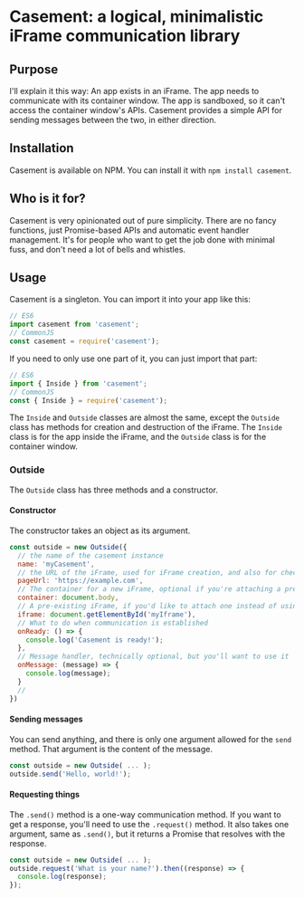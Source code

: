 # Casement: a logical, minimalistic iFrame communication library

## Purpose
I'll explain it this way: An app exists in an iFrame. The app needs to communicate with its container window. The app is sandboxed, so it can't access the container window's APIs. Casement provides a simple API for sending messages between the two, in either direction.

## Installation
Casement is available on NPM. You can install it with `npm install casement`.

## Who is it for?
Casement is very opinionated out of pure simplicity. There are no fancy functions, just Promise-based APIs and automatic event handler management. It's for people who want to get the job done with minimal fuss, and don't need a lot of bells and whistles.

## Usage
Casement is a singleton. You can import it into your app like this:

```javascript
// ES6
import casement from 'casement';
// CommonJS
const casement = require('casement');
```
If you need to only use one part of it, you can just import that part:
```javascript
// ES6
import { Inside } from 'casement';
// CommonJS
const { Inside } = require('casement');
```

The `Inside` and `Outside` classes are almost the same, except the `Outside` class has methods for creation and destruction of the iFrame. The `Inside` class is for the app inside the iFrame, and the `Outside` class is for the container window.

### Outside
The `Outside` class has three methods and a constructor. 

#### Constructor
The constructor takes an object as its argument.
  
  ```javascript
  const outside = new Outside({
    // the name of the casement instance
    name: 'myCasement',
    // the URL of the iFrame, used for iFrame creation, and also for checking the origin of incoming messages
    pageUrl: 'https://example.com',
    // The container for a new iFrame, optional if you're attaching a pre-existing iFrame
    container: document.body,
    // A pre-existing iFrame, if you'd like to attach one instead of using a Casement-created one
    iframe: document.getElementById('myIframe'),
    // What to do when communication is established
    onReady: () => {
      console.log('Casement is ready!');
    },
    // Message handler, technically optional, but you'll want to use it
    onMessage: (message) => {
      console.log(message);
    }
    // 
  })
  ```

#### Sending messages
You can send anything, and there is only one argument allowed for the `send` method. That argument is the content of the message.

```javascript
const outside = new Outside( ... );
outside.send('Hello, world!');
```

#### Requesting things
The `.send()` method is a one-way communication method. If you want to get a response, you'll need to use the `.request()` method. It also takes one argument, same as `.send()`, but it returns a Promise that resolves with the response.

```javascript
const outside = new Outside( ... );
outside.request('What is your name?').then((response) => {
  console.log(response);
});
```